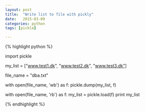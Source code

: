```yaml
---
layout: post
title:  "Write list to file with pickly"
date:   2015-03-09
categories: python
tags: [pickle]

---
```


{% highlight python %}

import pickle

my_list = ["www.test1.dk", "www.test2.dk", "www.test3.dk"]

file_name = "dba.txt"

with open(file_name, 'wb') as f:
    pickle.dump(my_list, f)

with open(file_name, 'rb') as f:
    my_list = pickle.load(f)
    print my_list

{% endhighlight %}